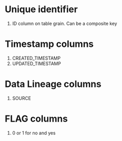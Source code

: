 # Unique identifier
1. ID column on table grain.  Can be a composite key

# Timestamp columns
1. CREATED_TIMESTAMP
2. UPDATED_TIMESTAMP

# Data Lineage columns
1. SOURCE

# FLAG columns
1. 0 or 1 for no and yes

